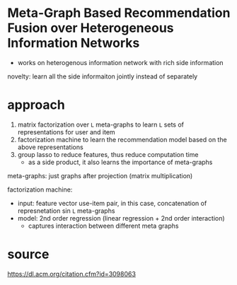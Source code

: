 # Meta-Graph Based Recommendation Fusion over Heterogeneous Information Networks

- works on heterogenous information network with rich side information

novelty: learn all the side informaiton jointly instead of separately

# approach

1. matrix factorization over `L` meta-graphs to learn `L` sets of representations for user and item
2. factorization machine to learn the recommendation model based on the above representations
3. group lasso to reduce features, thus reduce computation time
   - as a side product, it also learns the importance of meta-graphs

meta-graphs: just graphs after projection (matrix multiplication)

factorization machine: 

- input: feature vector use-item pair, in this case, concatenation of represnetation sin `L` meta-graphs 
- model: 2nd order regression (linear regression + 2nd order interaction)
  - captures interaction between different meta graphs



# source

https://dl.acm.org/citation.cfm?id=3098063